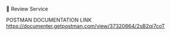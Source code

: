 📝 Review Service

POSTMAN DOCUMENTATION LINK
https://documenter.getpostman.com/view/37320664/2sB2qi7coT
